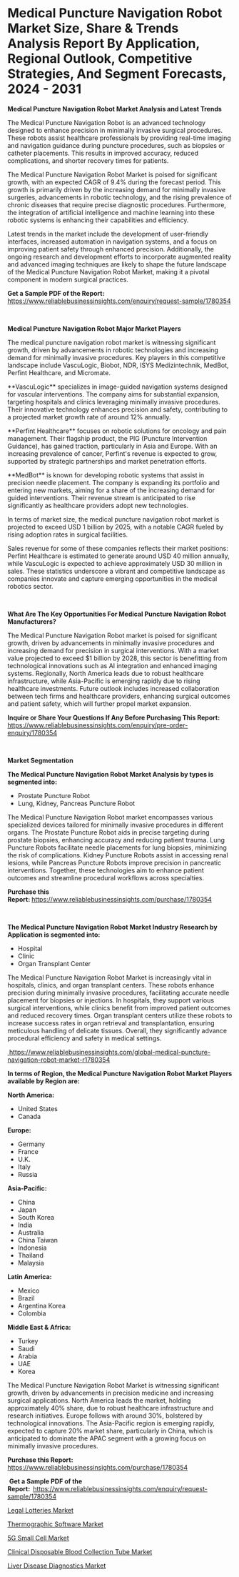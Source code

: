 <p><h1>Medical Puncture Navigation Robot Market Size, Share & Trends Analysis Report By Application, Regional Outlook, Competitive Strategies, And Segment Forecasts, 2024 - 2031</h1></p><p><strong>Medical Puncture Navigation Robot Market Analysis and Latest Trends</strong></p>
<p><p>The Medical Puncture Navigation Robot is an advanced technology designed to enhance precision in minimally invasive surgical procedures. These robots assist healthcare professionals by providing real-time imaging and navigation guidance during puncture procedures, such as biopsies or catheter placements. This results in improved accuracy, reduced complications, and shorter recovery times for patients.</p><p>The Medical Puncture Navigation Robot Market is poised for significant growth, with an expected CAGR of 9.4% during the forecast period. This growth is primarily driven by the increasing demand for minimally invasive surgeries, advancements in robotic technology, and the rising prevalence of chronic diseases that require precise diagnostic procedures. Furthermore, the integration of artificial intelligence and machine learning into these robotic systems is enhancing their capabilities and efficiency.</p><p>Latest trends in the market include the development of user-friendly interfaces, increased automation in navigation systems, and a focus on improving patient safety through enhanced precision. Additionally, the ongoing research and development efforts to incorporate augmented reality and advanced imaging techniques are likely to shape the future landscape of the Medical Puncture Navigation Robot Market, making it a pivotal component in modern surgical practices.</p></p>
<p><strong>Get a Sample PDF of the Report:&nbsp;</strong> <a href="https://www.reliablebusinessinsights.com/enquiry/request-sample/1780354?utm_campaign=1113&utm_medium=2&utm_source=Github&utm_content=ia&utm_term=19122024&utm_id=medical-puncture-navigation-robot">https://www.reliablebusinessinsights.com/enquiry/request-sample/1780354</a></p>
<p>&nbsp;</p>
<p><strong>Medical Puncture Navigation Robot Major Market Players</strong></p>
<p><p>The medical puncture navigation robot market is witnessing significant growth, driven by advancements in robotic technologies and increasing demand for minimally invasive procedures. Key players in this competitive landscape include VascuLogic, Biobot, NDR, ISYS Medizintechnik, MedBot, Perfint Healthcare, and Micromate.</p><p>**VascuLogic** specializes in image-guided navigation systems designed for vascular interventions. The company aims for substantial expansion, targeting hospitals and clinics leveraging minimally invasive procedures. Their innovative technology enhances precision and safety, contributing to a projected market growth rate of around 12% annually.</p><p>**Perfint Healthcare** focuses on robotic solutions for oncology and pain management. Their flagship product, the PIG (Puncture Intervention Guidance), has gained traction, particularly in Asia and Europe. With an increasing prevalence of cancer, Perfint's revenue is expected to grow, supported by strategic partnerships and market penetration efforts.</p><p>**MedBot** is known for developing robotic systems that assist in precision needle placement. The company is expanding its portfolio and entering new markets, aiming for a share of the increasing demand for guided interventions. Their revenue stream is anticipated to rise significantly as healthcare providers adopt new technologies.</p><p>In terms of market size, the medical puncture navigation robot market is projected to exceed USD 1 billion by 2025, with a notable CAGR fueled by rising adoption rates in surgical facilities.</p><p>Sales revenue for some of these companies reflects their market positions: Perfint Healthcare is estimated to generate around USD 40 million annually, while VascuLogic is expected to achieve approximately USD 30 million in sales. These statistics underscore a vibrant and competitive landscape as companies innovate and capture emerging opportunities in the medical robotics sector.</p></p>
<p>&nbsp;</p>
<p><strong>What Are The Key Opportunities For Medical Puncture Navigation Robot Manufacturers?</strong></p>
<p><p>The Medical Puncture Navigation Robot market is poised for significant growth, driven by advancements in minimally invasive procedures and increasing demand for precision in surgical interventions. With a market value projected to exceed $1 billion by 2028, this sector is benefitting from technological innovations such as AI integration and enhanced imaging systems. Regionally, North America leads due to robust healthcare infrastructure, while Asia-Pacific is emerging rapidly due to rising healthcare investments. Future outlook includes increased collaboration between tech firms and healthcare providers, enhancing surgical outcomes and patient safety, which will further propel market expansion.</p></p>
<p><strong>Inquire or Share Your Questions If Any Before Purchasing This Report:</strong> <a href="https://www.reliablebusinessinsights.com/enquiry/pre-order-enquiry/1780354?utm_campaign=1113&utm_medium=2&utm_source=Github&utm_content=ia&utm_term=19122024&utm_id=medical-puncture-navigation-robot">https://www.reliablebusinessinsights.com/enquiry/pre-order-enquiry/1780354</a></p>
<p>&nbsp;</p>
<p><strong>Market Segmentation</strong></p>
<p><strong>The Medical Puncture Navigation Robot Market Analysis by types is segmented into:</strong></p>
<p><ul><li>Prostate Puncture Robot</li><li>Lung, Kidney, Pancreas Puncture Robot</li></ul></p>
<p><p>The Medical Puncture Navigation Robot market encompasses various specialized devices tailored for minimally invasive procedures in different organs. The Prostate Puncture Robot aids in precise targeting during prostate biopsies, enhancing accuracy and reducing patient trauma. Lung Puncture Robots facilitate needle placements for lung biopsies, minimizing the risk of complications. Kidney Puncture Robots assist in accessing renal lesions, while Pancreas Puncture Robots improve precision in pancreatic interventions. Together, these technologies aim to enhance patient outcomes and streamline procedural workflows across specialties.</p></p>
<p><strong>Purchase this Report:&nbsp;</strong><a href="https://www.reliablebusinessinsights.com/purchase/1780354?utm_campaign=1113&utm_medium=2&utm_source=Github&utm_content=ia&utm_term=19122024&utm_id=medical-puncture-navigation-robot">https://www.reliablebusinessinsights.com/purchase/1780354</a></p>
<p>&nbsp;</p>
<p><strong>The Medical Puncture Navigation Robot Market Industry Research by Application is segmented into:</strong></p>
<p><ul><li>Hospital</li><li>Clinic</li><li>Organ Transplant Center</li></ul></p>
<p><p>The Medical Puncture Navigation Robot Market is increasingly vital in hospitals, clinics, and organ transplant centers. These robots enhance precision during minimally invasive procedures, facilitating accurate needle placement for biopsies or injections. In hospitals, they support various surgical interventions, while clinics benefit from improved patient outcomes and reduced recovery times. Organ transplant centers utilize these robots to increase success rates in organ retrieval and transplantation, ensuring meticulous handling of delicate tissues. Overall, they significantly advance procedural efficiency and safety in medical settings.</p></p>
<p><a href="https://www.reliablebusinessinsights.com/global-medical-puncture-navigation-robot-market-r1780354?utm_campaign=1113&utm_medium=2&utm_source=Github&utm_content=ia&utm_term=19122024&utm_id=medical-puncture-navigation-robot">&nbsp;https://www.reliablebusinessinsights.com/global-medical-puncture-navigation-robot-market-r1780354</a></p>
<p><strong>In terms of Region, the Medical Puncture Navigation Robot Market Players available by Region are:</strong></p>
<p>
    <p> <strong> North America: </strong>
        <ul>
            <li>United States</li>
            <li>Canada</li>
        </ul>
        </p> 
    <p> <strong> Europe: </strong>
        <ul>
            <li>Germany</li>
            <li>France</li>
            <li>U.K.</li>
            <li>Italy</li>
            <li>Russia</li>
        </ul>
        </p> 
    <p> <strong> Asia-Pacific: </strong>
        <ul>
            <li>China</li>
            <li>Japan</li>
            <li>South Korea</li>
            <li>India</li>
            <li>Australia</li>
            <li>China Taiwan</li>
            <li>Indonesia</li>
            <li>Thailand</li>
            <li>Malaysia</li>
        </ul>
        </p> 
    <p> <strong> Latin America: </strong>
        <ul>
            <li>Mexico</li>
            <li>Brazil</li>
            <li>Argentina Korea</li>
            <li>Colombia</li>
        </ul>
        </p> 
    <p> <strong> Middle East & Africa: </strong>
        <ul>
            <li>Turkey</li>
            <li>Saudi</li>
            <li>Arabia</li>
            <li>UAE</li>
            <li>Korea</li>
        </ul>
    </p>
    </p>
<p><p>The Medical Puncture Navigation Robot Market is witnessing significant growth, driven by advancements in precision medicine and increasing surgical applications. North America leads the market, holding approximately 40% share, due to robust healthcare infrastructure and research initiatives. Europe follows with around 30%, bolstered by technological innovations. The Asia-Pacific region is emerging rapidly, expected to capture 20% market share, particularly in China, which is anticipated to dominate the APAC segment with a growing focus on minimally invasive procedures.</p></p>
<p><strong>Purchase this Report: </strong><a href="https://www.reliablebusinessinsights.com/purchase/1780354?utm_campaign=1113&utm_medium=2&utm_source=Github&utm_content=ia&utm_term=19122024&utm_id=medical-puncture-navigation-robot">https://www.reliablebusinessinsights.com/purchase/1780354</a></p>
<p>&nbsp;<strong>Get a Sample PDF of the Report:&nbsp;&nbsp;</strong><a href="https://www.reliablebusinessinsights.com/enquiry/request-sample/1780354?utm_campaign=1113&utm_medium=2&utm_source=Github&utm_content=ia&utm_term=19122024&utm_id=medical-puncture-navigation-robot">https://www.reliablebusinessinsights.com/enquiry/request-sample/1780354</a></p>
<p><strong></strong></p>
<p><p><a href="https://www.linkedin.com/pulse/revenue-growth-market-insights-legal-lotteries-11-cagr-from-bubee?utm_campaign=1113&utm_medium=2&utm_source=Github&utm_content=ia&utm_term=19122024&utm_id=medical-puncture-navigation-robot">Legal Lotteries Market</a></p><p><a href="https://www.linkedin.com/pulse/thermographic-software-market-forecasting-share-size-z0fwe?utm_campaign=1113&utm_medium=2&utm_source=Github&utm_content=ia&utm_term=19122024&utm_id=medical-puncture-navigation-robot">Thermographic Software Market</a></p><p><a href="https://www.linkedin.com/pulse/comprehensive-report-5g-small-cell-market-2024-2031-dynamics-wyrre?utm_campaign=1113&utm_medium=2&utm_source=Github&utm_content=ia&utm_term=19122024&utm_id=medical-puncture-navigation-robot">5G Small Cell Market</a></p><p><a href="https://github.com/stillsfloria19981/Market-Research-Report-List-1/blob/main/clinical-disposable-blood-collection-tube-market.md?utm_campaign=1113&utm_medium=2&utm_source=Github&utm_content=ia&utm_term=19122024&utm_id=medical-puncture-navigation-robot">Clinical Disposable Blood Collection Tube Market</a></p><p><a href="https://www.linkedin.com/pulse/revenue-demand-liver-disease-diagnostics-market-projected-zp6oe?utm_campaign=1113&utm_medium=2&utm_source=Github&utm_content=ia&utm_term=19122024&utm_id=medical-puncture-navigation-robot">Liver Disease Diagnostics Market</a></p></p>